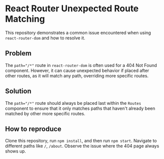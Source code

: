 # React Router Unexpected Route Matching
This repository demonstrates a common issue encountered when using `react-router-dom` and how to resolve it.

## Problem
The `path="/*"` route in `react-router-dom` is often used for a 404 Not Found component.  However, it can cause unexpected behavior if placed after other routes, as it will match any path, overriding more specific routes.

## Solution
The `path="/*"` route should always be placed last within the `Routes` component to ensure that it only matches paths that haven't already been matched by other more specific routes.

## How to reproduce
Clone this repository, run `npm install`, and then run `npm start`. Navigate to different paths like `/`, `/about`. Observe the issue where the 404 page always shows up.